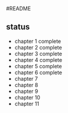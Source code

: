 #README

## status
 - chapter 1 complete
 - chapter 2 complete
 - chapter 3 complete
 - chapter 4 complete
 - chapter 5 complete
 - chapter 6 complete
 - chapter 7
 - chapter 8
 - chapter 9
 - chapter 10
 - chapter 11
